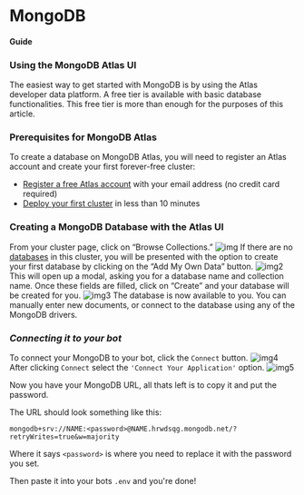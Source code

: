 # MongoDB

#### **Guide** 
### **Using the MongoDB Atlas UI**
The easiest way to get started with MongoDB is by using the Atlas developer data platform. A free tier is available with basic database functionalities. This free tier is more than enough for the purposes of this article.


### **Prerequisites for MongoDB Atlas**
To create a database on MongoDB Atlas, you will need to register an Atlas account and create your first forever-free cluster:

* [Register a free Atlas account](https://account.mongodb.com/account/register?_ga=2.128784396.1632078396.1676568400-342271493.1676568400) with your email address (no credit card required)
* [Deploy your first cluster](https://www.mongodb.com/docs/atlas/tutorial/deploy-free-tier-cluster/) in less than 10 minutes

### **Creating a MongoDB Database with the Atlas UI**
From your cluster page, click on “Browse Collections.”
![img](https://webimages.mongodb.com/_com_assets/cms/l8sx7eoqk4klqwad9-First%20Cluster.png?auto=format%252Ccompress)
If there are no [databases](https://www.mongodb.com/databases) in this cluster, you will be presented with the option to create your first database by clicking on the “Add My Own Data” button.
![img2](https://webimages.mongodb.com/_com_assets/cms/l8sxqpmfwc2zv85o4-Add%20Data.png?auto=format%252Ccompress)
This will open up a modal, asking you for a database name and collection name. Once these fields are filled, click on “Create” and your database will be created for you.
![img3](https://webimages.mongodb.com/_com_assets/cms/l8syibibn98qljn59-Create%20Database%20in%20Atlas.gif)
The database is now available to you. You can manually enter new documents, or connect to the database using any of the MongoDB drivers.

### ***Connecting it to your bot***
To connect your MongoDB to your bot, click the `Connect` button.
![img4](https://webimages.mongodb.com/_com_assets/cms/l8sx7eoqk4klqwad9-First%20Cluster.png?auto=format%252Ccompress)
After clicking `Connect` select the `'Connect Your Application'` option.
![img5](https://media.discordapp.net/attachments/1039277692106846288/1075833104490569808/Screenshot_2023-02-16_17.36.20.png?width=517&height=432)

Now you have your MongoDB URL, all thats left is to copy it and put the password.

The URL should look something like this: 
```
mongodb+srv://NAME:<password>@NAME.hrwdsqg.mongodb.net/?retryWrites=true&w=majority
````

Where it says `<password>` is where you need to replace it with the password you set.

Then paste it into your bots `.env` and you're done!
